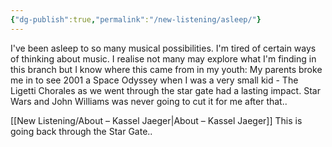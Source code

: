 ```yaml
---
{"dg-publish":true,"permalink":"/new-listening/asleep/"}
---
```


I've been asleep to so many musical possibilities. I'm tired of certain ways of thinking about music. I realise not many may explore what I'm finding in this branch but I know where this came from in my youth: My parents broke me in to see 2001 a Space Odyssey when I was a very small kid - The Ligetti Chorales as we went through the star gate had a lasting impact. Star Wars and John Williams was never going to cut it for me after that..

[[New Listening/About – Kassel Jaeger\|About – Kassel Jaeger]] This is going back through the Star Gate..